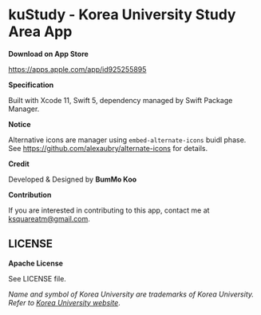 # kuStudy - Korea University Study Area App



__Download on App Store__

https://apps.apple.com/app/id925255895



__Specification__

Built with Xcode 11, Swift 5, dependency managed by Swift Package Manager.



__Notice__

Alternative icons are manager using `embed-alternate-icons` buidl phase. See https://github.com/alexaubry/alternate-icons for details.



__Credit__

Developed & Designed by __BumMo Koo__



__Contribution__

If you are interested in contributing to this app, contact me at ksquareatm@gmail.com.



## LICENSE

__Apache License__

See LICENSE file.

_Name and symbol of Korea University are trademarks of Korea University. Refer to [Korea University website](http://www.korea.ac.kr/mbshome/mbs/university/subview.do?id=university_010410010000)_.

